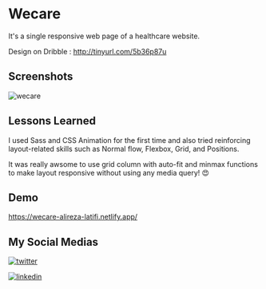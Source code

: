 # Wecare 
It's a single responsive web page of a healthcare website.

Design on Dribble : http://tinyurl.com/5b36p87u 

## Screenshots

![wecare](https://user-images.githubusercontent.com/92823582/176990979-63bbc0a9-0aa3-416a-94b2-148cf9f3c005.png)


## Lessons Learned

I used Sass and  CSS Animation for the first time and also tried reinforcing layout-related skills such as Normal flow, Flexbox, Grid, and Positions.

It was really awsome to use grid column with auto-fit  and minmax functions to make layout responsive without using any media query! 😍


## Demo
https://wecare-alireza-latifi.netlify.app/


## My Social Medias

[![twitter](https://img.shields.io/badge/twitter-1DA1F2?style=for-the-badge&logo=twitter&logoColor=white)](https://twitter.com/alir3za_latifi) 

[![linkedin](https://img.shields.io/badge/linkedin-0A66C2?style=for-the-badge&logo=linkedin&logoColor=white)](https://www.linkedin.com/in/aalirezalatifi/)


